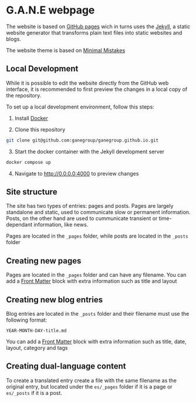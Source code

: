 # G.A.N.E webpage

The website is based on [GitHub pages](https://pages.github.com/) wich in turns uses the [Jekyll](https://jekyllrb.com/), a static website generator that transforms plain text files into static websites and blogs.

The website theme is based on [Minimal Mistakes](https://mmistakes.github.io/minimal-mistakes/)

## Local Development

While it is possible to edit the website directly from the GitHub web interface, it is recommended to first preview the changes in a local copy of the repository. 

To set up a local development environment, follow this steps:

1. Install [Docker](https://docs.docker.com/desktop/install/ubuntu/)

2. Clone this repository
```bash
git clone git@github.com:ganegroup/ganegroup.github.io.git
```

3. Start the docker container with the Jekyll development server
```bash
docker compose up
```

4. Navigate to http://0.0.0.0:4000 to preview changes


## Site structure

The site has two types of entries: pages and posts. Pages are largely standalone and static, used to communicate slow or permanent information. Posts, on the other hand are used to cummunicate transient or time-dependant information, like news. 

Pages are located in the `_pages` folder, while posts are located in the `_posts` folder

## Creating new pages

Pages are located in the `_pages` folder and can have any filename. You can add a [Front Matter](https://jekyllrb.com/docs/front-matter/) block with extra information such as title and layout

## Creating new blog entries

Blog entries are located in the `_posts` folder and their filename must use the following format: 

```
YEAR-MONTH-DAY-title.md
```

You can add a [Front Matter](https://jekyllrb.com/docs/front-matter/) block with extra information such as title, date, layout, category and tags

## Creating dual-language content

To create a translated entry create a file with the same filename as the original entry, but located under the `es/_pages` folder if it is a page or `es/_posts` if it is a post.



